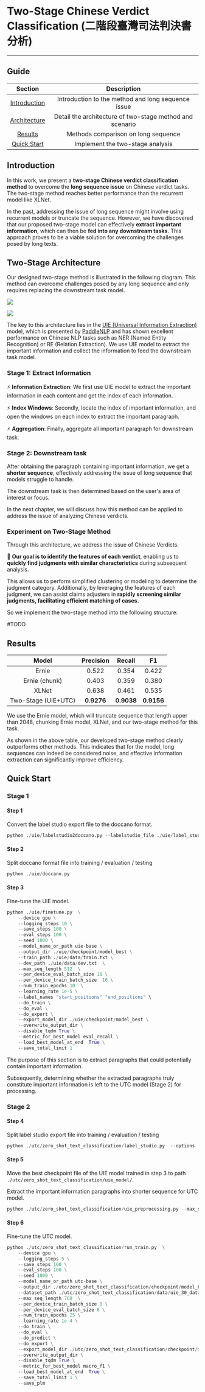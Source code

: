 # Two-Stage Chinese Verdict Classification (二階段臺灣司法判決書分析)

--- 


## Guide


| **Section**                                      |  **Description** | 
|:------------------------------------------------:|:----------------:|
|<a href=#Introduction> Introduction </a>          | Introduction to the method and long sequence issue| 
|<a href=#Two-Stage Architecture> Architecture </a>| Detail the architecture of two-stage method and scenario|
|<a href=#Results> Results </a>                    | Methods comparison on long sequence       |
|<a href=#Quick Start> Quick Start </a>            | Implement the two-stage analysis|




## Introduction

In this work, we present a **two-stage Chinese verdict classification method** to overcome the **long sequence issue** on Chinese verdict tasks. The two-stage method reaches better performance than the recurrent model like XLNet. 


In the past, addressing the issue of long sequence might involve using recurrent models or truncate the sequence. However, we have discovered that our proposed two-stage model can effectively **extract important information**, which can then be **fed into any downstream tasks**. This approach proves to be a viable solution for overcoming the challenges posed by long texts.

## Two-Stage Architecture

Our designed two-stage method is illustrated in the following diagram. This method can overcome challenges posed by any long sequence and only requires replacing the downstream task model.

<img src = "img/general_architecture.png" align = "center"></img>

![](https://hackmd.io/_uploads/Syy1RM_wn.png)


The key to this architecture lies in the [UIE (Universal Information Extraction)](https://github.com/PaddlePaddle/PaddleNLP/tree/develop/model_zoo/uie) model, which is presented by [PaddleNLP](https://github.com/PaddlePaddle/PaddleNLP/tree/develop) and has shown excellent performance on Chinese NLP tasks such as NER (Named Entity Recognition) or RE (Relation Extraction). We use UIE model to extract the important information and collect the information to feed the downstream task model.

### Stage 1: Extract Information

⚡ **Information Extraction**: We first use UIE model to extract the important information in each content and get the index of each information.

⚡ **Index Windows**: Secondly, locate the index of important information, and open the windows on each index to extract the important paragraph.

⚡ **Aggregation**: Finally, aggregate all important paragraph for downstream task.


### Stage 2: Downstream task

After obtaining the paragraph containing important information, we get a **shorter sequence**, effectively addressing the issue of long sequence that models struggle to handle. 

The downstream task is then determined based on the user's area of interest or focus. 

In the next chapter, we will discuss how this method can be applied to address the issue of analyzing Chinese verdicts.

### Experiment on Two-Stage Method

Through this architecture, we address the issue of Chinese Verdicts. 

💪 **Our goal is to identify the features of each verdict**, enabling us to **quickly find judgments with similar characteristics** during subsequent analysis. 

This allows us to perform simplified clustering or modeling to determine the judgment category. Additionally, by leveraging the features of each judgment, we can assist claims adjusters in **rapidly screening similar judgments, facilitating efficient matching of cases.**

So we implement the two-stage method into the following structure:

#TODO
## Results


| **Model**         |  **Precision** | **Recall** |  **F1** |
|:-----------------:|:--------------:|:----------:|:-------:|
|      Ernie        |  0.522  |  0.354   | 0.422     |
|  Ernie (chunk)    | 0.403 |  0.359   | 0.380    |
|  XLNet            | 0.638 |  0.461   | 0.535     |
|Two-Stage (UIE+UTC)|  **0.9276**   |  **0.9038**  |  **0.9156**   |

We use the Ernie model, which will truncate sequence that length upper than 2048, chunking Ernie model, XLNet, and our two-stage method for this task. 


As shown in the above table, our developed two-stage method clearly outperforms other methods. This indicates that for the model, long sequences can indeed be considered noise, and effective information extraction can significantly improve efficiency.

## Quick Start

### Stage 1

#### Step 1

Convert the label studio export file to the doccano format.

```python
python ./uie/labelstudio2doccano.py --labelstudio_file ./uie/label_studio_data/uie_for_utc_general_plus.json                                                    
```

#### Step 2

Split doccano format file into training / evaluation / testing

```python
python ./uie/doccano.py
```

#### Step 3

Fine-tune the UIE model.

```python
python ./uie/finetune.py  \
    --device gpu \
    --logging_steps 10 \
    --save_steps 100 \
    --eval_steps 100 \
    --seed 1000 \
    --model_name_or_path uie-base \
    --output_dir ./uie/checkpoint/model_best \
    --train_path ./uie/data/train.txt \
    --dev_path ./uie/data/dev.txt  \
    --max_seq_length 512  \
    --per_device_eval_batch_size 16 \
    --per_device_train_batch_size  16 \
    --num_train_epochs 10  \
    --learning_rate 1e-5 \
    --label_names "start_positions" "end_positions" \
    --do_train \
    --do_eval \
    --do_export \
    --export_model_dir ./uie/checkpoint/model_best \
    --overwrite_output_dir \
    --disable_tqdm True \
    --metric_for_best_model eval_recall \
    --load_best_model_at_end  True \
    --save_total_limit 1 
```

The purpose of this section is to extract paragraphs that could potentially contain important information.

Subsequently, determining whether the extracted paragraphs truly constitute important information is left to the UTC model (Stage 2) for processing.

### Stage 2

#### Step 4

Split label studio export file into training / evaluation / testing

```python
python ./utc/zero_shot_text_classification/label_studio.py  --options ./utc/zero_shot_text_classification/labelstudio_data/label.txt 
```

#### Step 5

Move the best checkpoint file of the UIE model trained in step 3 to path `./utc/zero_shot_text_classification/uie_model/`.

Extract the important information paragraphs into shorter sequence for UTC model.

```python
python ./utc/zero_shot_text_classification/uie_preprocessing.py --max_seq_len 768 --threshold 0.0 --uie_model_name_or_path ./utc/zero_shot_text_classification/uie_model/checkpoint-250-30data/ --out_folder_name test
```

#### Step 6

Fine-tune the UTC model.

```python
python ./utc/zero_shot_text_classification/run_train.py  \
    --device gpu \
    --logging_steps 5 \
    --save_steps 100 \
    --eval_steps 100 \
    --seed 1000 \
    --model_name_or_path utc-base \
    --output_dir ./utc/zero_shot_text_classification/checkpoint/model_best \
    --dataset_path ./utc/zero_shot_text_classification/data/uie_30_data_full/ \
    --max_seq_length 768  \
    --per_device_train_batch_size 8 \
    --per_device_eval_batch_size 8 \
    --num_train_epochs 25 \
    --learning_rate 1e-4 \
    --do_train \
    --do_eval \
    --do_predict \
    --do_export \
    --export_model_dir ./utc/zero_shot_text_classification/checkpoint/model_best \
    --overwrite_output_dir \
    --disable_tqdm True \
    --metric_for_best_model macro_f1 \
    --load_best_model_at_end  True \
    --save_total_limit 1 \
    --save_plm 
```